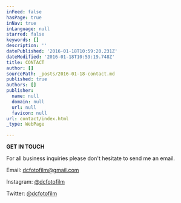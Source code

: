 ```yaml
---
inFeed: false
hasPage: true
inNav: true
inLanguage: null
starred: false
keywords: []
description: ''
datePublished: '2016-01-18T10:59:20.231Z'
dateModified: '2016-01-18T10:59:19.748Z'
title: CONTACT
author: []
sourcePath: _posts/2016-01-18-contact.md
published: true
authors: []
publisher:
  name: null
  domain: null
  url: null
  favicon: null
url: contact/index.html
_type: WebPage

---
```

**GET IN TOUCH**

For all business inquiries please don't hesitate to send me an email. 

Email: dcfotofilm@gmail.com

Instagram: [@dcfotofilm][0]

Twitter: [@dcfotofilm][1]

[0]: https://www.instagram.com/dcfotofilm/?hl=en
[1]: https://twitter.com/dcfotofilm